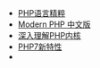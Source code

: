 - [PHP语言精粹](http://img.zongqilive.cn/PHP%E8%AF%AD%E8%A8%80%E7%B2%BE%E7%B2%B9%28jb51.net%29.pdf)
- [Modern PHP 中文版](http://img.zongqilive.cn/Modern%20PHP%20%20%E4%B8%AD%E6%96%87%E7%89%88_%EF%BC%88%E7%BE%8E%EF%BC%89%E6%B4%9B%E5%85%8B%E5%93%88%E7%89%B9%E8%91%97_2015.10.pdf)
- [深入理解PHP内核](http://img.zongqilive.cn/%E6%B7%B1%E5%85%A5%E7%90%86%E8%A7%A3PHP%E5%86%85%E6%A0%B8.pdf)
- [PHP7新特性](http://img.zongqilive.cn/PHP7%E6%96%B0%E7%89%B9%E6%80%A7.pdf)
- 

